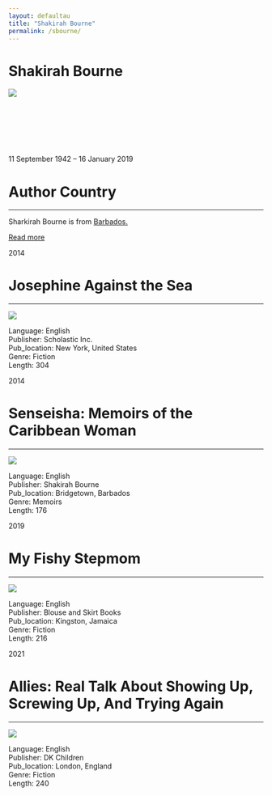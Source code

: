 ```yaml
---
layout: defaultau
title: "Shakirah Bourne"
permalink: /sbourne/
---
```

<!-- partial:index.partial.html -->
<div class="content">
    <h1>Shakirah Bourne</h1>
    <div class="quote">
        <div><img src="https://static.wixstatic.com/media/c67ccf_4e873483aa1747d590318918f1fc8be6~mv2_d_2878_4032_s_4_2.jpg/v1/crop/x_0,y_93,w_2878,h_2533/fill/w_618,h_544,al_c,q_80,usm_0.66_1.00_0.01,enc_auto/IMG_3785.jpg" class="logo"></div>
    </div>
    <div class="timeline">
        <div style="padding-bottom:100px;"></div>
        <div class="block">
            <div class="date right"><p class="right"> 11 September 1942 – 16 January 2019 </p></div>
            <div class="dot"></div>
            <div class="left first">
            <div class="author_country">
                <h1>Author Country</h1><hr>
          <div class="aclocation">  <p> Sharkirah Bourne is from <a href="{{ site.baseurl }}/12">Barbados.</a></p></div>
              <div class="acreadmore">  <a href="#">Read more</a> </div>
            </div>
            </div>
        </div>
        <div class="block">
            <div class="date left"><p class="left">2014</p></div>
            <div class="dot"></div>
            <div class="right hide">
                <h1>Josephine Against the Sea</h1><hr>
                <p><img src="https://images-na.ssl-images-amazon.com/images/I/51YROnWWOFL._SX331_BO1,204,203,200_.jpg"></p>
                <p>
                Language: English <br/>
                Publisher: Scholastic Inc. <br/>
                Pub_location: New York, United States <br/>
                Genre: Fiction <br/>
                Length: 304 <br/>
                </p>
            </div>
        </div>
        <div class="block">
            <div class="date right"><p class="right">2014</p></div>
            <div class="dot"></div>
            <div class="left hide">
                <h1>Senseisha: Memoirs of the Caribbean Woman</h1><hr>
                <p><img src="https://images-na.ssl-images-amazon.com/images/I/514DvIy8hsL._SY291_BO1,204,203,200_QL40_FMwebp_.jpg"></p>
                <p>
                Language: English <br/>
                Publisher: Shakirah Bourne <br/>
                Pub_location: Bridgetown, Barbados <br/>
                Genre: Memoirs <br/>
                Length: 176 <br/>
                </p>
            </div>
        </div>
        <div class="block">
            <div class="date left"><p class="left">2019</p></div>
            <div class="dot"></div>
            <div class="right hide">
                <h1>My Fishy Stepmom</h1><hr>
                <p><img src="https://images-na.ssl-images-amazon.com/images/I/51iH8SEolYL._SX316_BO1,204,203,200_.jpg"></p>
                <p>
                Language: English <br/>
                Publisher: Blouse and Skirt Books <br/>
                Pub_location: Kingston, Jamaica <br/>
                Genre: Fiction <br/>
                Length: 216 <br/>
                </p>
            </div>
        </div>
        <div class="block">
            <div class="date right"><p class="right">2021</p></div>
            <div class="dot"></div>
            <div class="left hide">
                <h1>Allies: Real Talk About Showing Up, Screwing Up, And Trying Again</h1><hr>
                <p><img src="https://images-na.ssl-images-amazon.com/images/I/51l2hRbJeYL._SX330_BO1,204,203,200_.jpg"></p>
                <p>
                Language: English <br/>
                Publisher: DK Children <br/>
                Pub_location: London, England <br/>
                Genre: Fiction <br/>
                Length: 240 <br/>
                </p>
            </div>
        </div>
  <!-- partial -->
<script src='https://cdnjs.cloudflare.com/ajax/libs/jquery/3.1.1/jquery.min.js'></script><script  src="{{ site.baseurl }}/assets/js/authorscript.js"></script>